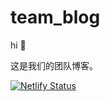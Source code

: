 # team_blog

hi 👋

这是我们的团队博客。

[![Netlify Status](https://api.netlify.com/api/v1/badges/21a17998-7bdb-43d7-96f5-5af826a0f113/deploy-status)](https://app.netlify.com/sites/infallible-chandrasekhar-c69596/deploys)
